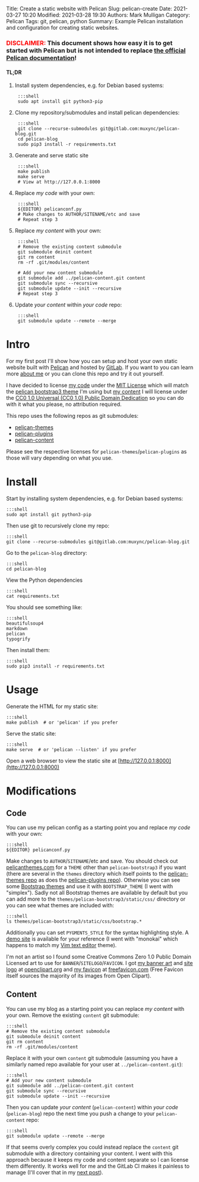 Title: Create a static website with Pelican
Slug: pelican-create
Date: 2021-03-27 10:20
Modified: 2021-03-28 19:30
Authors: Mark Mulligan
Category: Pelican
Tags: git, pelican, python
Summary: Example Pelican installation and configuration for creating static websites.


### <span style="color:red">**DISCLAIMER:**</span> This document shows how easy it is to get started with Pelican but is not intended to replace [the official Pelican documentation](https://docs.getpelican.com/en/stable/index.html)!

#### **TL;DR**

1. Install system dependencies, e.g. for Debian based systems:

        :::shell
        sudo apt install git python3-pip

2. Clone my repository/submodules and install pelican dependencies:

        :::shell
        git clone --recurse-submodules git@gitlab.com:muxync/pelican-blog.git
        cd pelican-blog
        sudo pip3 install -r requirements.txt

3. Generate and serve static site

        :::shell
        make publish
        make serve
        # View at http://127.0.0.1:8000

4. Replace *my code* with your own:

        :::shell
        ${EDITOR} pelicanconf.py
        # Make changes to AUTHOR/SITENAME/etc and save
        # Repeat step 3

5. Replace *my content* with your own:

        :::shell
        # Remove the existing content submodule
        git submodule deinit content
        git rm content
        rm -rf .git/modules/content

        # Add your new content submodule
        git submodule add ../pelican-content.git content
        git submodule sync --recursive
        git submodule update --init --recursive
        # Repeat step 3

6. Update *your content* within *your code* repo:

        :::shell
        git submodule update --remote --merge

# Intro

For my first post I'll show how you can setup and host your own static website built with [Pelican](https://getpelican.com) and hosted by [GitLab](https://about.gitlab.com).  If you want to you can learn more [about me](pages/about.html) or you can clone this repo and try it out yourself.

I have decided to license [my code](https://gitlab.com/muxync/pelican-blog) under the [MIT License](https://en.wikipedia.org/wiki/MIT_License) which will match the [pelican bootstrap3 theme](https://github.com/getpelican/pelican-themes/blob/master/pelican-bootstrap3) I'm using but [my content](https://gitlab.com/muxync/pelican-content) I will license under the [CC0 1.0 Universal (CC0 1.0) Public Domain Dedication](https://creativecommons.org/publicdomain/zero/1.0) so you can do with it what you please, no attribution required.

This repo uses the following repos as git submodules:

  - [pelican-themes](https://gitlab.com/muxync/pelican-themes)
  - [pelican-plugins](https://gitlab.com/muxync/pelican-plugins)
  - [pelican-content](https://gitlab.com/muxync/pelican-content)

Please see the respective licenses for `pelican-themes`/`pelican-plugins` as those will vary depending on what you use.

# Install

Start by installing system dependencies, e.g. for Debian based systems:

    :::shell
    sudo apt install git python3-pip

Then use git to recursively clone my repo:

    :::shell
    git clone --recurse-submodules git@gitlab.com:muxync/pelican-blog.git

Go to the `pelican-blog` directory:

    :::shell
    cd pelican-blog

View the Python dependencies

    :::shell
    cat requirements.txt

You should see something like:

    :::shell
    beautifulsoup4
    markdown
    pelican
    typogrify

Then install them:

    :::shell
    sudo pip3 install -r requirements.txt

# Usage

Generate the HTML for my static site:

    :::shell
    make publish  # or 'pelican' if you prefer

Serve the static site:

    :::shell
    make serve  # or 'pelican --listen' if you prefer

Open a web browser to view the static site at [http://127.0.0.1:8000](http://127.0.0.1:8000)

# Modifications

## Code

You can use my pelican config as a starting point you and replace *my code* with your own:

    :::shell
    ${EDITOR} pelicanconf.py

Make changes to `AUTHOR`/`SITENAME`/etc and save.  You should check out [pelicanthemes.com](http://pelicanthemes.com) for a `THEME` other than `pelican-bootstrap3` if you want (there are several in the `themes` directory which itself points to the [pelican-themes repo](https://github.com/getpelican/pelican-themes) as does the [pelican-plugins repo](https://github.com/getpelican/pelican-plugins)).  Otherwise you can see some [Bootstrap themes](https://bootswatch.com) and use it with `BOOTSTRAP_THEME` (I went with "simplex").  Sadly not all Bootstrap themes are available by default but you can add more to the `themes/pelican-bootstrap3/static/css/` directory or you can see what themes are included with: 

    :::shell
    ls themes/pelican-bootstrap3/static/css/bootstrap.*

Additionally you can set `PYGMENTS_STYLE` for the syntax highlighting style.  A [demo site](https://pygments.org/demo) is available for your reference (I went with "monokai" which happens to match my [Vim text editor](https://www.vim.org) theme).

I'm not an artist so I found some Creative Commons Zero 1.0 Public Domain Licensed art to use for `BANNER`/`SITELOGO`/`FAVICON`.  I got [my banner art](https://openclipart.org/detail/202226/banner-5) and [site logo](https://openclipart.org/detail/27563/little-penguin) at [openclipart.org](https://openclipart.org/share) and [my favicon](https://freefavicon.com/freefavicons/animal/iconinfo/little-penguin-152-27563.html) at [freefavicon.com](https://freefavicon.com/about) (Free Favicon itself sources the majority of its images from Open Clipart).

## Content

You can use my blog as a starting point you can replace *my content* with your own.  Remove the existing `content` git submodule:

    :::shell
    # Remove the existing content submodule
    git submodule deinit content
    git rm content
    rm -rf .git/modules/content

Replace it with your own `content` git submodule (assuming you have a similarly named repo available for your user at `../pelican-content.git`):

    :::shell
    # Add your new content submodule
    git submodule add ../pelican-content.git content
    git submodule sync --recursive
    git submodule update --init --recursive

Then you can update *your content* (`pelican-content`) within *your code* (`pelican-blog`) repo the next time you push a change to your `pelican-content` repo:

    :::shell
    git submodule update --remote --merge

If that seems overly complex you could instead replace the `content` git submodule with a directory containing your content.  I went with this approach because it keeps my code and content separate so I can license them differently.  It works well for me and the GitLab CI makes it painless to manage (I'll cover that in my [next post](pelican-gitlab.html)).
